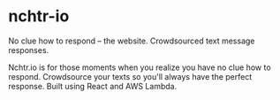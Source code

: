 # nchtr-io
No clue how to respond – the website. Crowdsourced text message responses.

Nchtr.io is for those moments when you realize you have no clue how to respond. Crowdsource your texts so you'll always have the perfect response. Built using React and AWS Lambda.
